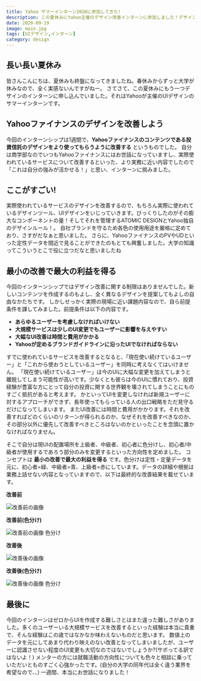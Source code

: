 ```yaml
---
title: Yahoo サマーインターン2020に参加してきた!
description: この夏休みにYahoo主催のデザイン改善インターンに参加しました！デザインの改善は初めてだったのでそれについての備忘録として残したいと思います。
date: 2020-09-19
image: main.jpg
tags: [UIデザイン,インターン]
category: design
---
```


## 長い長い夏休み
皆さんこんにちは、夏休みも終盤になってきましたね。春休みからずっと大学が休みなので、全く実感ないんですがねー。
さてさて、この夏休みにもう一つデザインのインターンに申し込んでいました。それはYahooが主催のUIデザインのサマーインターンです。

## Yahooファイナンスのデザインを改善しよう
今回のインターンシップは1週間で、**Yahooファイナンスのコンテンツである投資信託のデザインをより使ってもらうように改善する** というものでした。
自分は商学部なのでいつもYahooファイナンスにはお世話になっていますし、実際使われているサービスについて改善するといった、より実務に近い内容でしたので「これは自分の強みが活かせる！」と思い、インターンに挑みました。


## ここがすごい!
実際使われているサービスのデザインを改善するので、もちろん実際に使われているデザインツール、UIデザインをいじっていきます。びっくりしたのがその膨大なコンポーネントの量！そしてそれを管理するATOMIC DESIGNとYahoo独自のデザインルール！。
自社ブランドを守るため各色の使用用途を厳格に定めており、さすがだなぁと思いました。
さらに、YahooファイナンスのPVやUDといった定性データを間近で見ることができたのもとても興奮しました。大学の知識ってこういうとこで役に立つだなと思いましたね

## 最小の改善で最大の利益を得る
今回のインターンシップではデザイン改善に関する制限はありませんでした。新しいコンテンツを作成するのもよし、全く異なるデザインを提案してもよしの自由なかたちです。
しかしせっかく実際の現場に近い課題内容なので、自ら前提条件を課してみました。前提条件は以下の内容です。

- **あらゆるユーザーを考慮しなければいけない**
- **大規模サービスは少しのUI変更でもユーザーに影響を与えやすい**
- **大幅なUI改善は時間と費用がかかる**
- **Yahooが定めるブランドガイドラインに沿ったUIでなければならない**

すでに使われているサービスを改善するとなると、「現在使い続けているユーザー」と「これから使おうとしているユーザー」を同時に考えなくてはいけません。
「現在使い続けているユーザー」は今のUIに大幅な変更を加えてしまうと離脱してしまう可能性が高いです。少なくとも彼らは今のUIに慣れており、投資経験が豊富な方にとって自分の投資に関する世界観を壊されてしまうことにものすごく抵抗があると考えます。
かといってUIを変更しなければ新規ユーザーに対するアプローチができず、長年使ってもらっている人の出口戦略をただ見守るだけになってしまいます。
またUI改善には時間と費用がかかります。それを改善すればどのくらいのリターンが得られるのか、なぜそれを改善すべきなのか、その部分以外に優先して改善すべきところはないのかといったことを念頭に置かなければなりません。

そこで自分は現UIの配置場所を上級者、中級者、初心者に色分けし、初心者/中級者が使用するであろう部分のみを変更するといった方向性を定めました。
コンセプトは **最小の改善で最大の利益を得る** です。色分けは定性・定量データを元に、初心者=緑、中級者=青、上級者=赤にしています。データの詳細や根拠は業務上話せない内容となっていますので、以下は最終的な改善結果を載せています。

**改善前**
<p>
  <img src="https://tamblog.net/images/design/article-3/image-before.png" alt="改善前の画像"/>
</p>


**改善前(色分け)**
<p>
  <img src="https://tamblog.net/images/design/article-3/image-before-color.png" alt="改善前の画像 色分け"/>
</p>

**改善後**
<p>
  <img src="https://tamblog.net/images/design/article-3/image-after.png" alt="改善後の画像"/>
</p>

**改善後(色分け)**
<p>
  <img src="https://tamblog.net/images/design/article-3/image-after-color.png" alt="改善後の画像 色分け"/>
</p>



## 最後に
今回のインターンはゼロからUIを作成する難しさとはまた違った難しさがありました。多くのユーザーいる大規模サービスを改善するといった経験は本当に貴重で、そんな経験はこの歳ではなかなか味わえないものだと思います。
数値上のデータを元にしてあまり代わり映えのない改善となってしまいましたが、ユーザーに認識させない程度のUI変更も大切なのではないでしょうか?(サボってる訳ではないよ！)
メンターの方には就職活動の方向性についても色々と相談に乗っていただいとものすごく心強かったです。(自分の大学の同年代は全く違う業界を希望なので、、)
一週間、本当にお世話になりました！




